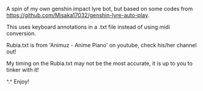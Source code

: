 A spin of my own genshin impact lyre bot, but based on some codes from https://github.com/Misaka17032/genshin-lyre-auto-play. 

This uses keyboard annotations in a .txt file instead of using midi conversion.

Rubia.txt is from 'Animuz - Anime Piano' on youtube, check his/her channel out!

My timing on the Rubia.txt may not be the most accurate, it is up to you to tinker with it!

^.^
Enjoy!
